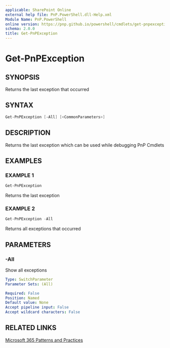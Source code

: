 ```yaml
---
applicable: SharePoint Online
external help file: PnP.PowerShell.dll-Help.xml
Module Name: PnP.PowerShell
online version: https://pnp.github.io/powershell/cmdlets/get-pnpexception
schema: 2.0.0
title: Get-PnPException
---
```


# Get-PnPException

## SYNOPSIS
Returns the last exception that occurred

## SYNTAX

```powershell
Get-PnPException [-All] [<CommonParameters>]
```

## DESCRIPTION
Returns the last exception which can be used while debugging PnP Cmdlets

## EXAMPLES

### EXAMPLE 1
```powershell
Get-PnPException
```

Returns the last exception

### EXAMPLE 2
```powershell
Get-PnPException -All
```

Returns all exceptions that occurred

## PARAMETERS

### -All
Show all exceptions

```yaml
Type: SwitchParameter
Parameter Sets: (All)

Required: False
Position: Named
Default value: None
Accept pipeline input: False
Accept wildcard characters: False
```

## RELATED LINKS

[Microsoft 365 Patterns and Practices](https://aka.ms/m365pnp)